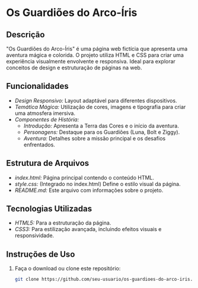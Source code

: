# Os Guardiões do Arco-Íris

## Descrição
"Os Guardiões do Arco-Íris" é uma página web fictícia que apresenta uma aventura mágica e colorida. O projeto utiliza HTML e CSS para criar uma experiência visualmente envolvente e responsiva. Ideal para explorar conceitos de design e estruturação de páginas na web.

## Funcionalidades
- *Design Responsivo:* Layout adaptável para diferentes dispositivos.
- *Temática Mágica:* Utilização de cores, imagens e tipografia para criar uma atmosfera imersiva.
- *Componentes de História:*
  - *Introdução:* Apresenta a Terra das Cores e o início da aventura.
  - *Personagens:* Destaque para os Guardiões (Luna, Bolt e Ziggy).
  - *Aventura:* Detalhes sobre a missão principal e os desafios enfrentados.

## Estrutura de Arquivos
- *index.html:* Página principal contendo o conteúdo HTML.
- *style.css:* (Integrado no index.html) Define o estilo visual da página.
- *README.md:* Este arquivo com informações sobre o projeto.

## Tecnologias Utilizadas
- *HTML5:* Para a estruturação da página.
- *CSS3:* Para estilização avançada, incluindo efeitos visuais e responsividade.

## Instruções de Uso
1. Faça o download ou clone este repositório:
   ```bash
   git clone https://github.com/seu-usuario/os-guardioes-do-arco-iris.git
